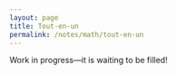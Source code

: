 ```yaml
---
layout: page
title: Tout-en-un
permalink: /notes/math/tout-en-un
---
```


Work in progress—it is waiting to be filled!
